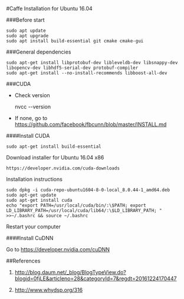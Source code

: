 #Caffe Installation for Ubuntu 16.04

###Before start

    sudo apt update
    sudo apt upgrade
    sudo apt install build-essential git cmake cmake-gui

###General dependencies

    sudo apt-get install libprotobuf-dev libleveldb-dev libsnappy-dev libopencv-dev libhdf5-serial-dev protobuf-compiler
    sudo apt-get install --no-install-recommends libboost-all-dev

###CUDA

- Check version

    nvcc --version

- If none, go to https://github.com/facebook/fbcunn/blob/master/INSTALL.md

####Install CUDA

    sudo apt-get install build-essential

Download installer for Ubuntu 16.04 x86

    https://developer.nvidia.com/cuda-downloads

Installation instructions

    sudo dpkg -i cuda-repo-ubuntu1604-8-0-local_8.0.44-1_amd64.deb
    sudo apt-get update
    sudo apt-get install cuda
    echo "export PATH=/usr/local/cuda/bin/:\$PATH; export LD_LIBRARY_PATH=/usr/local/cuda/lib64/:\$LD_LIBRARY_PATH; " >>~/.bashrc && source ~/.bashrc

Restart your computer

####Install CuDNN

Go to https://developer.nvidia.com/cuDNN

##References

1. http://blog.daum.net/_blog/BlogTypeView.do?blogid=0fjLE&articleno=28&categoryId=7&regdt=20161224170447

2. http://www.whydsp.org/316
